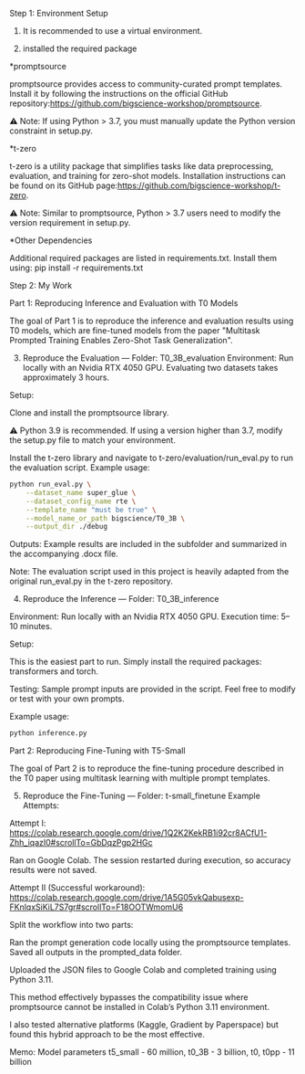Step 1: Environment Setup

1. It is recommended to use a virtual environment.

2. installed the required package

*promptsource

promptsource provides access to community-curated prompt templates.
Install it by following the instructions on the official GitHub repository:https://github.com/bigscience-workshop/promptsource.

⚠️ Note: If using Python > 3.7, you must manually update the Python version constraint in setup.py.

*t-zero

t-zero is a utility package that simplifies tasks like data preprocessing, evaluation, and training for zero-shot models.
Installation instructions can be found on its GitHub page:https://github.com/bigscience-workshop/t-zero.

⚠️ Note: Similar to promptsource, Python > 3.7 users need to modify the version requirement in setup.py.

*Other Dependencies

Additional required packages are listed in requirements.txt. Install them using:
pip install -r requirements.txt



Step 2: My Work 

Part 1: Reproducing Inference and Evaluation with T0 Models

The goal of Part 1 is to reproduce the inference and evaluation results using T0 models, which are fine-tuned models from the paper "Multitask Prompted Training Enables Zero-Shot Task Generalization".

3. Reproduce the Evaluation — Folder: T0_3B_evaluation
Environment: Run locally with an Nvidia RTX 4050 GPU. Evaluating two datasets takes approximately 3 hours.

Setup:

Clone and install the promptsource library.

⚠️ Python 3.9 is recommended. If using a version higher than 3.7, modify the setup.py file to match your environment.

Install the t-zero library and navigate to t-zero/evaluation/run_eval.py to run the evaluation script.
Example usage:
```bash
python run_eval.py \
    --dataset_name super_glue \
    --dataset_config_name rte \
    --template_name "must be true" \
    --model_name_or_path bigscience/T0_3B \
    --output_dir ./debug
```
Outputs: Example results are included in the subfolder and summarized in the accompanying .docx file.

Note: The evaluation script used in this project is heavily adapted from the original run_eval.py in the t-zero repository.
    
4. Reproduce the Inference — Folder: T0_3B_inference

Environment: Run locally with an Nvidia RTX 4050 GPU. Execution time: 5–10 minutes.

Setup:

This is the easiest part to run. Simply install the required packages: transformers and torch.

Testing: Sample prompt inputs are provided in the script. Feel free to modify or test with your own prompts.

Example usage:
```bash
python inference.py

```


Part 2: Reproducing Fine-Tuning with T5-Small

The goal of Part 2 is to reproduce the fine-tuning procedure described in the T0 paper using multitask learning with multiple prompt templates.

5. Reproduce the Fine-Tuning — Folder: t-small_finetune
Example Attempts:

Attempt I: https://colab.research.google.com/drive/1Q2K2KekRB1i92cr8ACfU1-Zhh_iqazI0#scrollTo=GbDqzPgp2HGc

Ran on Google Colab. The session restarted during execution, so accuracy results were not saved.

Attempt II (Successful workaround): https://colab.research.google.com/drive/1A5G05vkQabusexp-FKnlqxSiKiL7S7gr#scrollTo=F18OOTWmomU6

Split the workflow into two parts:

Ran the prompt generation code locally using the promptsource templates. Saved all outputs in the prompted_data folder.

Uploaded the JSON files to Google Colab and completed training using Python 3.11.

This method effectively bypasses the compatibility issue where promptsource cannot be installed in Colab’s Python 3.11 environment.

I also tested alternative platforms (Kaggle, Gradient by Paperspace) but found this hybrid approach to be the most effective.


Memo: Model parameters
t5_small - 60 million,
t0_3B - 3 billion,
t0, t0pp - 11 billion

